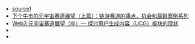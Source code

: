 - [source1](https://twitter.com/zachpumpit/status/1661030762026606592)
- [下个牛市的元宇宙赛道展望（上篇）：链游赛道的痛点，机会和最鲜案例系列](https://www.theblockbeats.info/news/35886)
- [Web3 元宇宙赛道展望（中）— 探讨用户生成内容（UCG）板块的现状](https://www.theblockbeats.info/news/36640)
- []()
- []()
